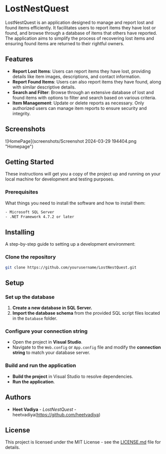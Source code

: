 # LostNestQuest

LostNestQuest is an application designed to manage and report lost and found items efficiently. It facilitates users to report items they have lost or found, and browse through a database of items that others have reported. The application aims to simplify the process of recovering lost items and ensuring found items are returned to their rightful owners.

## Features

- **Report Lost Items**: Users can report items they have lost, providing details like item images, descriptions, and contact information.
- **Report Found Items**: Users can also report items they have found, along with similar descriptive details.
- **Search and Filter**: Browse through an extensive database of lost and found items with options to filter and search based on various criteria.
- **Item Management**: Update or delete reports as necessary. Only authorized users can manage item reports to ensure security and integrity.

## Screenshots
![HomePage](screenshots/Screenshot 2024-03-29 194404.png "Homepage")

## Getting Started

These instructions will get you a copy of the project up and running on your local machine for development and testing purposes.

### Prerequisites

What things you need to install the software and how to install them:

```bash
- Microsoft SQL Server
- .NET Framework 4.7.2 or later
```

## Installing

A step-by-step guide to setting up a development environment:

### Clone the repository

```bash
git clone https://github.com/yourusername/LostNestQuest.git
```

## Setup

### Set up the database

1. **Create a new database in SQL Server.**
2. **Import the database schema** from the provided SQL script files located in the `Database` folder.

### Configure your connection string

- Open the project in **Visual Studio**.
- Navigate to the `Web.config` or `App.config` file and modify the **connection string** to match your database server.

### Build and run the application

- **Build the project** in Visual Studio to resolve dependencies.
- **Run the application**.

## Authors

- **Heet Vadiya** - *LostNestQuest* - heetvadiya(https://github.com/heetvadiya)

## License

This project is licensed under the MIT License - see the [LICENSE.md](LICENSE.md) file for details.


